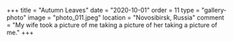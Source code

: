 +++
title = "Autumn Leaves"
date = "2020-10-01"
order = 11
type = "gallery-photo"
image = "photo_011.jpeg"
location = "Novosibirsk, Russia"
comment = "My wife took a picture of me taking a picture of her taking a picture of me."
+++
